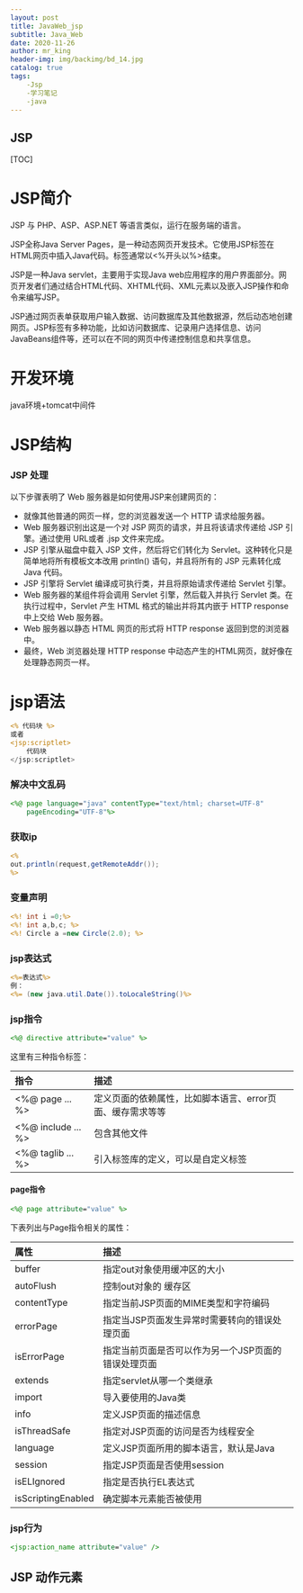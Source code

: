 ```yaml
---
layout: post
title: JavaWeb_jsp
subtitle: Java_Web	
date: 2020-11-26
author: mr_king
header-img: img/backimg/bd_14.jpg
catalog: true
tags: 
    -Jsp
    -学习笔记
    -java
---
```


## JSP

[TOC]

# JSP简介

JSP 与 PHP、ASP、ASP.NET 等语言类似，运行在服务端的语言。

JSP全称Java Server Pages，是一种动态网页开发技术。它使用JSP标签在HTML网页中插入Java代码。标签通常以<%开头以%>结束。

JSP是一种Java servlet，主要用于实现Java web应用程序的用户界面部分。网页开发者们通过结合HTML代码、XHTML代码、XML元素以及嵌入JSP操作和命令来编写JSP。

JSP通过网页表单获取用户输入数据、访问数据库及其他数据源，然后动态地创建网页。JSP标签有多种功能，比如访问数据库、记录用户选择信息、访问JavaBeans组件等，还可以在不同的网页中传递控制信息和共享信息。

# 开发环境

java环境+tomcat中间件

# JSP结构

### JSP 处理

以下步骤表明了 Web 服务器是如何使用JSP来创建网页的：

- 就像其他普通的网页一样，您的浏览器发送一个 HTTP 请求给服务器。
- Web 服务器识别出这是一个对 JSP 网页的请求，并且将该请求传递给 JSP 引擎。通过使用 URL或者 .jsp 文件来完成。
- JSP 引擎从磁盘中载入 JSP 文件，然后将它们转化为 Servlet。这种转化只是简单地将所有模板文本改用 println() 语句，并且将所有的 JSP 元素转化成 Java 代码。
- JSP 引擎将 Servlet 编译成可执行类，并且将原始请求传递给 Servlet 引擎。
- Web 服务器的某组件将会调用 Servlet 引擎，然后载入并执行 Servlet 类。在执行过程中，Servlet 产生 HTML 格式的输出并将其内嵌于 HTTP response 中上交给 Web 服务器。
- Web 服务器以静态 HTML 网页的形式将 HTTP response 返回到您的浏览器中。
- 最终，Web 浏览器处理 HTTP response 中动态产生的HTML网页，就好像在处理静态网页一样。

# jsp语法

```jsp
<% 代码块 %>
或者
<jsp:scriptlet>
    代码块
</jsp:scriptlet>
```

### 解决中文乱码

```jsp
<%@ page language="java" contentType="text/html; charset=UTF-8"
    pageEncoding="UTF-8"%>
```

### 获取ip

```jsp
<% 
out.println(request,getRemoteAddr()); 
%>
```

### 变量声明

```jsp
<%! int i =0;%>
<%! int a,b,c; %>
<%! Circle a =new Circle(2.0); %>

```

### jsp表达式

```jsp
<%=表达式%>
例：
<%= (new java.util.Date()).toLocaleString()%>
```

### jsp指令

```jsp
<%@ directive attribute="value" %>
```

这里有三种指令标签：

| **指令**           | **描述**                                                  |
| :----------------- | :-------------------------------------------------------- |
| <%@ page ... %>    | 定义页面的依赖属性，比如脚本语言、error页面、缓存需求等等 |
| <%@ include ... %> | 包含其他文件                                              |
| <%@ taglib ... %>  | 引入标签库的定义，可以是自定义标签                        |

#### page指令

```jsp
<%@ page attribute="value" %>

```

下表列出与Page指令相关的属性：

| **属性**           | **描述**                                            |
| :----------------- | :-------------------------------------------------- |
| buffer             | 指定out对象使用缓冲区的大小                         |
| autoFlush          | 控制out对象的 缓存区                                |
| contentType        | 指定当前JSP页面的MIME类型和字符编码                 |
| errorPage          | 指定当JSP页面发生异常时需要转向的错误处理页面       |
| isErrorPage        | 指定当前页面是否可以作为另一个JSP页面的错误处理页面 |
| extends            | 指定servlet从哪一个类继承                           |
| import             | 导入要使用的Java类                                  |
| info               | 定义JSP页面的描述信息                               |
| isThreadSafe       | 指定对JSP页面的访问是否为线程安全                   |
| language           | 定义JSP页面所用的脚本语言，默认是Java               |
| session            | 指定JSP页面是否使用session                          |
| isELIgnored        | 指定是否执行EL表达式                                |
| isScriptingEnabled | 确定脚本元素能否被使用                              |

### jsp行为

```jsp
<jsp:action_name attribute="value" />
```

## JSP 动作元素

